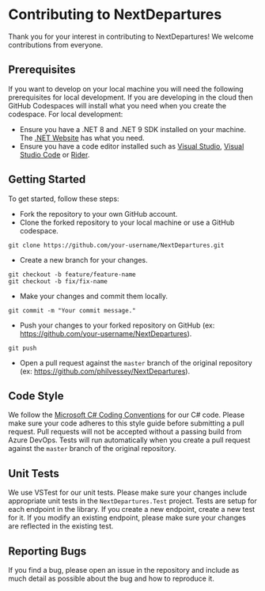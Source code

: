 # Contributing to NextDepartures

Thank you for your interest in contributing to NextDepartures! We welcome contributions from everyone.

## Prerequisites

If you want to develop on your local machine you will need the following prerequisites for local development. If you are developing in the cloud then GitHub Codespaces will install what you need when you create the codespace. For local development:

* Ensure you have a .NET 8 and .NET 9 SDK installed on your machine. The [.NET Website](https://dotnet.microsoft.com/en-us/download) has what you need.
* Ensure you have a code editor installed such as [Visual Studio](https://visualstudio.com), [Visual Studio Code](https://code.visualstudio.com) or [Rider](https://www.jetbrains.com/rider).

## Getting Started

To get started, follow these steps:

* Fork the repository to your own GitHub account.
* Clone the forked repository to your local machine or use a GitHub codespace.

```
git clone https://github.com/your-username/NextDepartures.git
```

* Create a new branch for your changes.

```
git checkout -b feature/feature-name
git checkout -b fix/fix-name
```

* Make your changes and commit them locally.

```
git commit -m "Your commit message."
```

* Push your changes to your forked repository on GitHub (ex: https://github.com/your-username/NextDepartures).

```
git push
```

* Open a pull request against the `master` branch of the original repository (ex: https://github.com/philvessey/NextDepartures).

## Code Style

We follow the [Microsoft C# Coding Conventions](https://docs.microsoft.com/en-us/dotnet/csharp/programming-guide/inside-a-program/coding-conventions) for our C# code. Please make sure your code adheres to this style guide before submitting a pull request.  Pull requests will not be accepted without a passing build from Azure DevOps. Tests will run automatically when you create a pull request against the `master` branch of the original repository.

## Unit Tests

We use VSTest for our unit tests. Please make sure your changes include appropriate unit tests in the `NextDepartures.Test` project. Tests are setup for each endpoint in the library. If you create a new endpoint, create a new test for it. If you modify an existing endpoint, please make sure your changes are reflected in the existing test.

## Reporting Bugs

If you find a bug, please open an issue in the repository and include as much detail as possible about the bug and how to reproduce it.